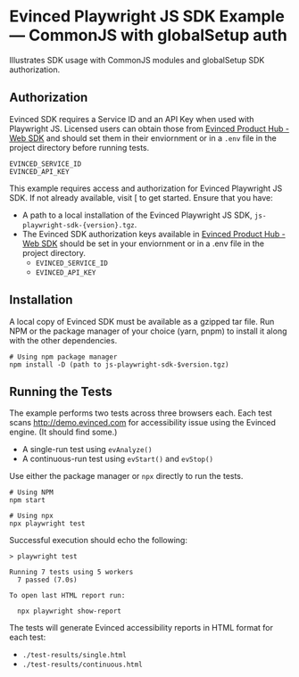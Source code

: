 # Evinced Playwright JS SDK Example — CommonJS with globalSetup auth

Illustrates SDK usage with CommonJS modules and globalSetup SDK authorization.

## Authorization

Evinced SDK requires a Service ID and an API Key when used with Playwright JS.
Licensed users can obtain those from
[Evinced Product Hub - Web SDK](https://hub.evinced.com/web-sdk) and should set
them in their enviornment or in a `.env` file in the project directory before
running tests.

```shell
EVINCED_SERVICE_ID
EVINCED_API_KEY
```

This example requires access and authorization for Evinced Playwright JS SDK. If
not already available, visit [ to get started. Ensure that you have:

- A path to a local installation of the Evinced Playwright JS SDK,
  `js-playwright-sdk-{version}.tgz`.
- The Evinced SDK authorization keys available in
  [Evinced Product Hub - Web SDK](https://hub.evinced.com/web-sdk) should be set
  in your enviornment or in a .env file in the project directory.
  - `EVINCED_SERVICE_ID`
  - `EVINCED_API_KEY`

## Installation

A local copy of Evinced SDK must be available as a gzipped tar file. Run NPM or
the package manager of your choice (yarn, pnpm) to install it along with the
other dependencies.

```shell
# Using npm package manager
npm install -D (path to js-playwright-sdk-$version.tgz)
```

## Running the Tests

The example performs two tests across three browsers each. Each test scans
http://demo.evinced.com for accessibility issue using the Evinced engine. (It
should find some.)

- A single-run test using `evAnalyze()`
- A continuous-run test using `evStart()` and `evStop()`

Use either the package manager or `npx` directly to run the tests.

```shell
# Using NPM
npm start

# Using npx
npx playwright test
```

Successful execution should echo the following:

```shell
> playwright test

Running 7 tests using 5 workers
  7 passed (7.0s)

To open last HTML report run:

  npx playwright show-report
```

The tests will generate Evinced accessibility reports in HTML format for each
test:

- `./test-results/single.html`
- `./test-results/continuous.html`
